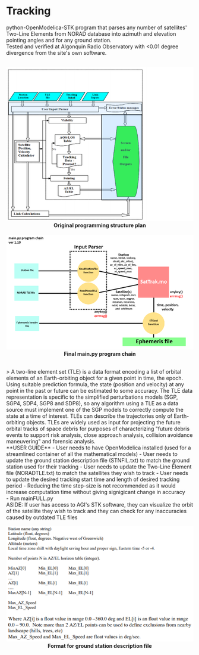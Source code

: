 # Tracking
python-OpenModelica-STK program that parses any number of satellites' Two-Line Elements from NORAD database into azimuth and elevation pointing angles and for any ground station. 
<br>
Tested and verified at Algonquin Radio Observatory with &lt;0.01 degree divergence from the site's own software.
<br><br>
<p align="center">
  <img src="https://github.com/naufalrafi/Tracking/blob/master/block%20diagram.png"><br>
  <b>Original programming structure plan</b>
  <br><br>
  <img src="https://github.com/naufalrafi/Tracking/blob/master/finalfinal.png"><br>
  <b>Final main.py program chain</b>
</p>

<br>
> A two-line element set (TLE) is a data format encoding a list of orbital elements of an Earth-orbiting object for a given point in time, the epoch. Using suitable prediction formula, the state (position and velocity) at any point in the past or future can be estimated to some accuracy. The TLE data representation is specific to the simplified perturbations models (SGP, SGP4, SDP4, SGP8 and SDP8), so any algorithm using a TLE as a data source must implement one of the SGP models to correctly compute the state at a time of interest. TLEs can describe the trajectories only of Earth-orbiting objects. TLEs are widely used as input for projecting the future orbital tracks of space debris for purposes of characterizing "future debris events to support risk analysis, close approach analysis, collision avoidance maneuvering" and forensic analysis.

<br>
**USER GUIDE**
- User needs to have OpenModelica installed (used for a streamlined container of all the mathematical models)
- User needs to update the ground station description file (STNFIL.txt) to match the ground station used for their tracking
- User needs to update the Two-Line Element file (NORADTLE.txt) to match the satellites they wish to track
- User needs to update the desired tracking start time and length of desired tracking period
- Reducing the time step-size is not recommended as it would increase computation time without giving signigicant change in accuracy
<br>
- Run mainFULL.py

<br>
ASIDE: If user has access to AGI's STK software, they can visualize the orbit of the satellite they wish to track and they can check for any inaccuracies caused by outdated TLE files 

<br>
<p align="center">
  <img src="https://github.com/naufalrafi/Tracking/blob/master/STNFILspec.PNG"><br>
  <b>Format for ground station description file</b>
</p>


